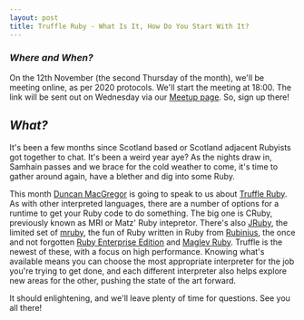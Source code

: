 ```yaml
---
layout: post
title: Truffle Ruby - What Is It, How Do You Start With It?
---
```


### *Where and When?*
On the 12th November (the second Thursday of the month), we'll be meeting online, as per 2020 protocols. We'll start the meeting at 18:00. The link will be sent out on Wednesday via our [Meetup page](https://www.meetup.com/scotrug/events/mljltlybcpbqb/). So, sign up there!

## *What?*
It's been a few months since Scotland based or Scotland adjacent Rubyists got together to chat. It's been a weird year aye? As the nights draw in, Samhain passes and we brace for the cold weather to come, it's time to gather around again, have a blether and dig into some Ruby.

This month [Duncan MacGregor](https://twitter.com/aardvark179) is going to speak to us about [Truffle Ruby](https://github.com/oracle/truffleruby). As with other interpreted languages, there are a number of options for a runtime to get your Ruby code to do something. The big one is CRuby, previously known as MRI or Matz' Ruby intepretor. There's also [JRuby](https://www.jruby.org/), the limited set of [mruby](http://mruby.org/), the fun of Ruby written in Ruby from [Rubinius](https://github.com/rubinius/rubinius), the once and not forgotten [Ruby Enterprise Edition](http://rubyenterpriseedition.com/) and [Maglev Ruby](https://maglev.github.io/). Truffle is the newest of these, with a focus on high performance. Knowing what's available means you can choose the most appropriate interpreter for the job you're trying to get done, and each different interpreter also helps explore new areas for the other, pushing the state of the art forward.

It should enlightening, and we'll leave plenty of time for questions. See you all there!
